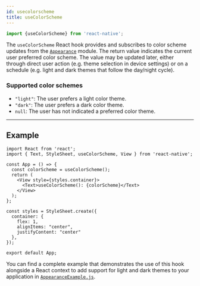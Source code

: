 ```yaml
---
id: usecolorscheme
title: useColorScheme
---
```


```jsx
import {useColorScheme} from 'react-native';
```

The `useColorScheme` React hook provides and subscribes to color scheme updates from the [`Appearance`](appearance) module. The return value indicates the current user preferred color scheme. The value may be updated later, either through direct user action (e.g. theme selection in device settings) or on a schedule (e.g. light and dark themes that follow the day/night cycle).

### Supported color schemes

- `"light"`: The user prefers a light color theme.
- `"dark"`: The user prefers a dark color theme.
- `null`: The user has not indicated a preferred color theme.

---

## Example

```SnackPlayer
import React from 'react';
import { Text, StyleSheet, useColorScheme, View } from 'react-native';

const App = () => {
  const colorScheme = useColorScheme();
  return (
    <View style={styles.container}>
      <Text>useColorScheme(): {colorScheme}</Text>
    </View>
  );
};

const styles = StyleSheet.create({
  container: {
    flex: 1,
    alignItems: "center",
    justifyContent: "center"
  },
});

export default App;
```

You can find a complete example that demonstrates the use of this hook alongside a React context to add support for light and dark themes to your application in [`AppearanceExample.js`](https://github.com/facebook/react-native/blob/master/packages/rn-tester/js/examples/Appearance/AppearanceExample.js).
